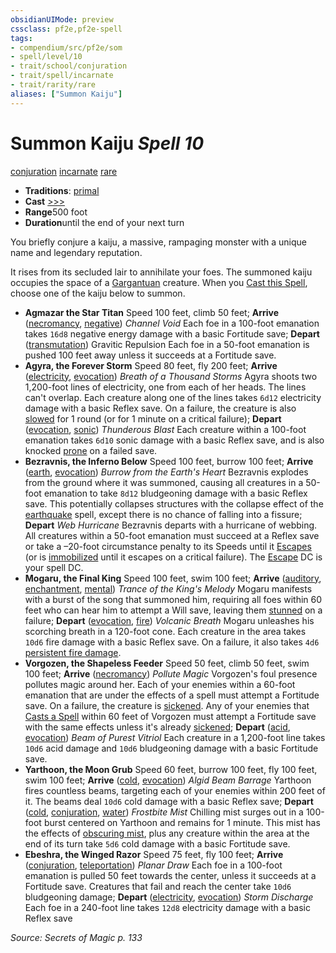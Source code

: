 ```yaml
---
obsidianUIMode: preview
cssclass: pf2e,pf2e-spell
tags:
- compendium/src/pf2e/som
- spell/level/10
- trait/school/conjuration
- trait/spell/incarnate
- trait/rarity/rare
aliases: ["Summon Kaiju"]
---
```

# Summon Kaiju *Spell 10*   
[conjuration](conjuration.md)  [incarnate](incarnate-som.md)  [rare](rare.md)  

- **Traditions**: [primal](primal.md)
- **Cast** [>>>](chapter-9-playing-the-game.md#Actions "Three-Action") 
- **Range**500 foot
- **Duration**until the end of your next turn

You briefly conjure a kaiju, a massive, rampaging monster with a unique name and legendary reputation.

It rises from its secluded lair to annihilate your foes. The summoned kaiju occupies the space of a [Gargantuan](gargantuan-b1.md) creature. When you [Cast this Spell](cast-a-spell.md), choose one of the kaiju below to summon.

- **Agmazar the Star Titan** Speed 100 feet, climb 50 feet; **Arrive** ([necromancy](necromancy.md), [negative](negative.md)) _Channel Void_ Each foe in a 100-foot emanation takes `16d8` negative energy damage with a basic Fortitude save; **Depart** ([transmutation](transmutation.md)) Gravitic Repulsion Each foe in a 50-foot emanation is pushed 100 feet away unless it succeeds at a Fortitude save.
- **Agyra, the Forever Storm** Speed 80 feet, fly 200 feet; **Arrive** ([electricity](electricity.md), [evocation](evocation.md)) _Breath of a Thousand Storms_ Agyra shoots two 1,200-foot lines of electricity, one from each of her heads. The lines can't overlap. Each creature along one of the lines takes `6d12` electricity damage with a basic Reflex save. On a failure, the creature is also [slowed](conditions.md#Slowed) for 1 round (or for 1 minute on a critical failure); **Depart** ([evocation](evocation.md), [sonic](sonic.md)) _Thunderous Blast_ Each creature within a 100-foot emanation takes `6d10` sonic damage with a basic Reflex save, and is also knocked [prone](conditions.md#Prone) on a failed save.
- **Bezravnis, the Inferno Below** Speed 100 feet, burrow 100 feet; **Arrive** ([earth](earth.md), [evocation](evocation.md)) _Burrow from the Earth's Heart_ Bezravnis explodes from the ground where it was summoned, causing all creatures in a 50-foot emanation to take `8d12` bludgeoning damage with a basic Reflex save. This potentially collapses structures with the collapse effect of the [earthquake](compendium/spells/earthquake.md) spell, except there is no chance of falling into a fissure; **Depart** _Web Hurricane_ Bezravnis departs with a hurricane of webbing. All creatures within a 50-foot emanation must succeed at a Reflex save or take a –20-foot circumstance penalty to its Speeds until it [Escapes](escape.md) (or is [immobilized](conditions.md#Immobilized) until it escapes on a critical failure). The [Escape](escape.md) DC is your spell DC.
- **Mogaru, the Final King** Speed 100 feet, swim 100 feet; **Arrive** ([auditory](auditory.md), [enchantment](enchantment.md), [mental](mental.md)) _Trance of the King's Melody_ Mogaru manifests with a burst of the song that summoned him, requiring all foes within 60 feet who can hear him to attempt a Will save, leaving them [stunned](conditions.md#Stunned) on a failure; **Depart** ([evocation](evocation.md), [fire](fire.md)) _Volcanic Breath_ Mogaru unleashes his scorching breath in a 120-foot cone. Each creature in the area takes `10d6` fire damage with a basic Reflex save. On a failure, it also takes `4d6` [persistent fire damage](conditions.md#Persistent%20Damage).
- **Vorgozen, the Shapeless Feeder** Speed 50 feet, climb 50 feet, swim 100 feet; **Arrive** ([necromancy](necromancy.md)) _Pollute Magic_ Vorgozen's foul presence pollutes magic around her. Each of your enemies within a 60-foot emanation that are under the effects of a spell must attempt a Fortitude save. On a failure, the creature is [sickened](conditions.md#Sickened). Any of your enemies that [Casts a Spell](cast-a-spell.md) within 60 feet of Vorgozen must attempt a Fortitude save with the same effects unless it's already [sickened](conditions.md#Sickened); **Depart** ([acid](acid.md), [evocation](evocation.md)) _Beam of Purest Vitriol_ Each creature in a 1,200-foot line takes `10d6` acid damage and `10d6` bludgeoning damage with a basic Fortitude save.
- **Yarthoon, the Moon Grub** Speed 60 feet, burrow 100 feet, fly 100 feet, swim 100 feet; **Arrive** ([cold](cold.md), [evocation](evocation.md)) _Algid Beam Barrage_ Yarthoon fires countless beams, targeting each of your enemies within 200 feet of it. The beams deal `10d6` cold damage with a basic Reflex save; **Depart** ([cold](cold.md), [conjuration](conjuration.md), [water](water.md)) _Frostbite Mist_ Chilling mist surges out in a 100-foot burst centered on Yarthoon and remains for 1 minute. This mist has the effects of [obscuring mist](obscuring-mist.md), plus any creature within the area at the end of its turn take `5d6` cold damage with a basic Fortitude save.
- **Ebeshra, the Winged Razor** Speed 75 feet, fly 100 feet; **Arrive** ([conjuration](conjuration.md), [teleportation](teleportation.md)) _Planar Draw_ Each foe in a 100-foot emanation is pulled 50 feet towards the center, unless it succeeds at a Fortitude save. Creatures that fail and reach the center take `10d6` bludgeoning damage; **Depart** ([electricity](electricity.md), [evocation](evocation.md)) _Storm Discharge_ Each foe in a 240-foot line takes `12d8` electricity damage with a basic Reflex save

*Source: Secrets of Magic p. 133*